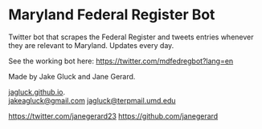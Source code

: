 # Maryland Federal Register Bot

Twitter bot that scrapes the Federal Register and tweets entries whenever they are relevant to Maryland. Updates every day.

See the working bot here:
https://twitter.com/mdfedregbot?lang=en

Made by Jake Gluck and Jane Gerard. 

[jagluck.github.io](jagluck.github.io).   
jakeagluck@gmail.com jagluck@terpmail.umd.edu

https://twitter.com/janegerard23
https://github.com/janegerard

